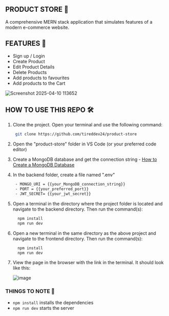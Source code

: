 ## PRODUCT STORE 🏬

A comprehensive MERN stack application that simulates features of a modern e-commerce website.

## FEATURES 📲
- Sign up / Login
- Create Product
- Edit Product Details
- Delete Products
- Add products to favourites
- Add products to the Cart

![Screenshot 2025-04-10 113652](https://github.com/user-attachments/assets/46b55e96-4fd1-4907-9c2c-1a801418ddaf)

## HOW TO USE THIS REPO 🛠️
1. Clone the project. Open your terminal and use the following command:
     ```bash
      git clone https://github.com/tireddev24/product-store 
    ```
2. Open the "product-store" folder in VS Code (or your preferred code editor)
   
3. Create a MongoDB database and get the connection string - [How to Create a MongoDB Database](https://youtu.be/gDOKSgqM-bQ?si=3u9rWBHa2kWREZ1w)
   
4. In the backend folder, create a file named ".env"
   ```bash
    - MONGO_URI = {{your_MongoDB_connection_string}}
    - PORT = {{your_preferred_port}}
    - JWT_SECRET= {{your_jwt_secret}}
   ```
5. Open a terminal in the directory where the project folder is located and navigate to the backend directory. Then run the command(s):
     ```bash
       npm install
       npm run dev
     ``` 
6. Open a new terminal in the same directory as the above project and navigate to the frontend directory. Then run the command(s):
    ```bash
      npm install
      npm run dev
     ```
7. View the page in the browser with the link in the terminal. It should look like this:
   
   ![image](https://github.com/user-attachments/assets/f54b2509-dea1-4458-99a0-e79f01a9151d)

### THINGS TO NOTE 📝
- ```npm install``` installs the dependencies 
- ```npm run dev``` starts the server 
